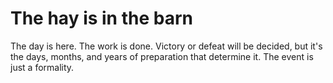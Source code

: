 # The hay is in the barn

The day is here. The work is done. Victory or defeat will be decided, but it's the days, months, and years of preparation that determine it. The event is just a formality.
